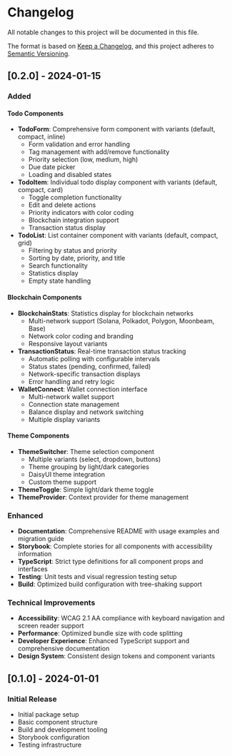 # Changelog

All notable changes to this project will be documented in this file.

The format is based on [Keep a Changelog](https://keepachangelog.com/en/1.0.0/),
and this project adheres to [Semantic Versioning](https://semver.org/spec/v2.0.0.html).

## [0.2.0] - 2024-01-15

### Added

#### Todo Components

- **TodoForm**: Comprehensive form component with variants (default, compact, inline)
  - Form validation and error handling
  - Tag management with add/remove functionality
  - Priority selection (low, medium, high)
  - Due date picker
  - Loading and disabled states
- **TodoItem**: Individual todo display component with variants (default, compact, card)
  - Toggle completion functionality
  - Edit and delete actions
  - Priority indicators with color coding
  - Blockchain integration support
  - Transaction status display
- **TodoList**: List container component with variants (default, compact, grid)
  - Filtering by status and priority
  - Sorting by date, priority, and title
  - Search functionality
  - Statistics display
  - Empty state handling

#### Blockchain Components

- **BlockchainStats**: Statistics display for blockchain networks
  - Multi-network support (Solana, Polkadot, Polygon, Moonbeam, Base)
  - Network color coding and branding
  - Responsive layout variants
- **TransactionStatus**: Real-time transaction status tracking
  - Automatic polling with configurable intervals
  - Status states (pending, confirmed, failed)
  - Network-specific transaction displays
  - Error handling and retry logic
- **WalletConnect**: Wallet connection interface
  - Multi-network wallet support
  - Connection state management
  - Balance display and network switching
  - Multiple display variants

#### Theme Components

- **ThemeSwitcher**: Theme selection component
  - Multiple variants (select, dropdown, buttons)
  - Theme grouping by light/dark categories
  - DaisyUI theme integration
  - Custom theme support
- **ThemeToggle**: Simple light/dark theme toggle
- **ThemeProvider**: Context provider for theme management

### Enhanced

- **Documentation**: Comprehensive README with usage examples and migration guide
- **Storybook**: Complete stories for all components with accessibility information
- **TypeScript**: Strict type definitions for all component props and interfaces
- **Testing**: Unit tests and visual regression testing setup
- **Build**: Optimized build configuration with tree-shaking support

### Technical Improvements

- **Accessibility**: WCAG 2.1 AA compliance with keyboard navigation and screen reader support
- **Performance**: Optimized bundle size with code splitting
- **Developer Experience**: Enhanced TypeScript support and comprehensive documentation
- **Design System**: Consistent design tokens and component variants

## [0.1.0] - 2024-01-01

### Initial Release

- Initial package setup
- Basic component structure
- Build and development tooling
- Storybook configuration
- Testing infrastructure
